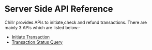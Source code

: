 
# Server Side API Reference

Chillr provides APIs to initiate,check and refund transactions. There are mainly 3 APIs which are listed below:-
* [Initiate Transaction](initiate_transaction.md)
* [Transaction Status Query](transaction_status_query.md)






